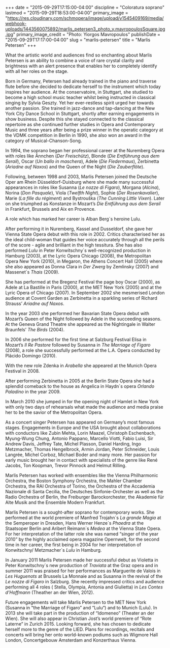 +++
date = "2015-09-29T17:15:00-04:00"
discipline = "Coloratura soprano"
lastmod = "2015-09-29T18:53:00-04:00"
primary_image = "https://res.cloudinary.com/schmopera/image/upload/v1545409169/media/webhook-uploads/1443560075892/marlis_petersen3_photo_y.mavropoulosSquare.jpg.jpg"
primary_image_credit = "Photo: Yiorgos Mavropoulos"
publishDate = "2015-09-29T17:17:00-04:00"
slug = "marlis-petersen"
title = "Marlis Petersen"
+++

What the artistic world and audiences find so enchanting about Marlis Petersen is an ability to combine a voice of rare crystal clarity and brightness with an alert presence that enables her to completely identify with all her roles on the stage.

Born in Germany, Petersen had already trained in the piano and traverse flute before she decided to dedicate herself to the instrument which today inspires her audience. At the conservatoire, in Stuttgart, she studied to become a high school music teacher whilst being instructed in classical singing by Sylvia Geszty. Yet her ever-restless spirit urged her towards another passion. She trained in jazz-dance and tap-dancing at the New York City Dance School in Stuttgart, shortly after earning engagements in show business. Despite this she stayed connected to the classical repertoire as she continued further studies in Opera and Contemporary Music and three years after being a prize winner in the operatic category at the VDMK competition in Berlin in 1990, she also won an award in the category of Musical-Chanson-Song.

In 1994, the soprano began her professional career at the Nuremberg Opera with roles like Ännchen (*Der Freischütz*), Blonde (*Die Entführung aus dem Serail*), Oscar (*Un ballo in maschera*), Adele (*Die Fledermaus*), Zerbinetta (*Ariadne auf Naxos*) and the Queen of the Night (*Die Zauberflöte*).

Following, between 1998 and 2003, Marlis Petersen joined the Deutsche Oper am Rhein Düsseldorf-Duisburg where she made many successful appearances in roles like Susanna (*Le nozze di Figaro*), Morgana (*Alcina*), Norina (*Don Pasquale*), Viola (*Twelfth Night*), Sophie (*Der Rosenkavalier*), Marie (*La fille du régiment*) and Bystrouška (*The Cunning Little Vixen*). Later on she triumphed as Konstanze in Mozart’s *Die Entführung aus dem Serail* in Frankfurt, Brussels and Aix en Provence.

A role which has marked her career is Alban Berg´s heroine Lulu.

After performing it in Nuremberg, Kassel and Dusseldorf, she gave her Vienna State Opera debut with this role in 2002. Critics characterised her as the ideal child-woman that guides her voice accurately through all the perils of the score - agile and brilliant in the high tessitura. She has also performed *Lulu* in Peter Konwitschny´s well-recognized production in Hamburg (2003), at the Lyric Opera Chicago (2008), the Metropolitan Opera New York (2010), in Megaron, the Athens Concert Hall (2005) where she also appeared as Donna Clara in *Der Zwerg* by Zemlinsky (2007) and Massenet´s *Thais* (2009).

She has performed at the Bregenz Festival the page boy Oscar (2000), as Adele at La Bastille in Paris (2000), at the MET New York (2005) and at the Lyric Opera of Chicago (2007). In September 2002 she mesmerised London audience at Covent Garden as Zerbinetta in a sparkling series of Richard Strauss’ *Ariadne auf Naxos*.

In the year 2003 she performed her Bavarian State Opera debut with Mozart’s Queen of the Night followed by Adele in the succeeding seasons. At the Geneva Grand Theatre she appeared as the Nightingale in Walter Braunfels’ *The Birds* (2004).

In 2006 she performed for the first time at Salzburg Festival Elisa in Mozart’s *Il Re Pastore* followed by Susanna in *The Marriage of Figaro* (2008), a role she successfully performed at the L.A. Opera conducted by Plácido Domingo (2010).

With the new role Zdenka in *Arabella* she appeared at the Munich Opera Festival in 2008.

After performing Zerbinetta in 2005 at the Berlin State Opera she had a splendid comeback to the house as Angelica in Haydn´s opera *Orlando Paladino* in the year 2009.

In March 2010 she jumped in for the opening night of Hamlet in New York with only two days of rehearsals what made the audience and media praise her to be the savior of the Metropolitan Opera.

As a concert singer Petersen has appeared on Germany’s most famous stages. Engagements in Europe and the USA brought about collaborations with conductors like Zubin Mehta, Lorin Maazel, Christoph Eschenbach, Myung-Wung Chung, Antonio Pappano, Marcello Viotti, Fabio Luisi, Sir Andrew Davis, Jeffrey Tate, Michel Plasson, Daniel Harding, Ingo Metzmacher, Thomas Hengelbrock, Armin Jordan, Peter Schneider, Louis Langrée, Michel Corboz, Michael Boder and many more. Her passion for early music brought her in contact with specialists of the genre like René Jacobs, Ton Koopman, Trevor Pinnock and Helmut Rilling.

Marlis Petersen has worked with ensembles like the Vienna Philharmonic Orchestra, the Boston Symphony Orchestra, the Mahler Chamber Orchestra, the RAI Orchestra of Torino, the Orchestra of the Accademia Nazionale di Santa Cecilia, the Deutsches Sinfonie-Orchester as well as the Radio Orchestra of Berlin, the Freiburger Barockorchester, the Akademie für Alte Musik and the Ensemble Modern Frankfurt.

Marlis Petersen is a sought-after soprano for contemporary works. She performed at the world premiere of Manfred Trojahn´s *La grande Magia* at the Semperoper in Dresden, Hans Werner Henze´s *Phaedra* at the Staatsoper Berlin and Aribert Reimann´s *Medea* at the Vienna State Opera. For her interpretation of the latter role she was named “singer of the year 2010” by the highly acclaimed opera magazine Opernwelt, for the second time in her career, the first being in 2004 for her interpretation of Konwitschny/ Metzmacher´s *Lulu* in Hamburg.

In January 2011 Marlis Petersen made her successful debut as Violetta in Peter Konwitschny´s new production of *Traviata* at the Graz opera and in summer 2011 was praised for her performances as Marguerite de Valois in  *Les Huguenots* at Brussels La Monnaie and as Susanna in the revival of the *Le nozze di Figaro* in Salzburg.  She recently impressed critics and audience performing all 4 roles ( Stella, Olympia, Antonia and Giulietta) in *Les Contes d’Hoffmann* (Theather an der Wien, 2012).

Future engagements will take Marlis Petersen to the MET New York (Susanna in “the Marriage of Figaro” and “Lulu“) and to Munich (Lulu). In 2013 she will take part in the production of “Idomeneo” (Theater an der Wien). She will also appear in Christian Jost’s world premiere of “Rote Laterne” in Zurich 2015. Looking forward, she has chosen to dedicate herself more to the genre of the LIED. Plans for recordings, recitals and concerts will bring her onto world-known podiums such as Wigmore Hall London, Concertgebouw Amsterdam and Konzerthaus Vienna.
